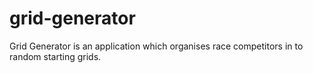 # grid-generator
Grid Generator is an application which organises race competitors in to random starting grids.
